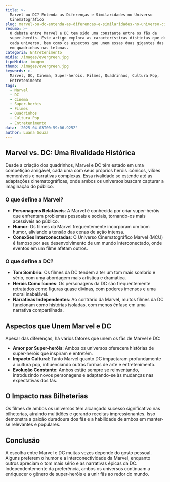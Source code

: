 ```yaml
---
title: >-
  Marvel ou DC? Entenda as Diferenças e Similaridades no Universo
  Cinematográfico
slug: marvel-ou-dc-entenda-as-diferencas-e-similaridades-no-universo-cinematografico
resumo: >-
  O debate entre Marvel e DC tem sido uma constante entre os fãs de
  super-heróis. Este artigo explora as características distintas que definem
  cada universo, bem como os aspectos que unem essas duas gigantes das histórias
  em quadrinhos nas telonas.
categoria: Entretenimento
midia: /images/evergreen.jpg
tipoMidia: imagem
thumb: /images/evergreen.jpg
keywords: >-
  Marvel, DC, Cinema, Super-heróis, Filmes, Quadrinhos, Cultura Pop,
  Entretenimento
tags:
  - Marvel
  - DC
  - Cinema
  - Super-heróis
  - Filmes
  - Quadrinhos
  - Cultura Pop
  - Entretenimento
data: '2025-04-03T00:59:06.925Z'
author: Luana Souza
---
```


## Marvel vs. DC: Uma Rivalidade Histórica
Desde a criação dos quadrinhos, Marvel e DC têm estado em uma competição amigável, cada uma com seus próprios heróis icônicos, vilões memoráveis e narrativas complexas. Essa rivalidade se estende até as adaptações cinematográficas, onde ambos os universos buscam capturar a imaginação do público.

### O que define a Marvel?
- **Personagens Relatáveis**: A Marvel é conhecida por criar super-heróis que enfrentam problemas pessoais e sociais, tornando-os mais acessíveis ao público.
- **Humor**: Os filmes da Marvel frequentemente incorporam um bom humor, aliviando a tensão das cenas de ação intensa.
- **Conexões Interconectadas**: O Universo Cinematográfico Marvel (MCU) é famoso por seu desenvolvimento de um mundo interconectado, onde eventos em um filme afetam outros.

### O que define a DC?
- **Tom Sombrio**: Os filmes da DC tendem a ter um tom mais sombrio e sério, com uma abordagem mais artística e dramática.
- **Heróis Como Ícones**: Os personagens da DC são frequentemente retratados como figuras quase divinas, com poderes imensos e uma moral inabalável.
- **Narrativas Independentes**: Ao contrário da Marvel, muitos filmes da DC funcionam como histórias isoladas, com menos ênfase em uma narrativa compartilhada.

## Aspectos que Unem Marvel e DC
Apesar das diferenças, há vários fatores que unem os fãs de Marvel e DC:
- **Amor por Super-heróis**: Ambos os universos oferecem histórias de super-heróis que inspiram e entretêm.
- **Impacto Cultural**: Tanto Marvel quanto DC impactaram profundamente a cultura pop, influenciando outras formas de arte e entretenimento.
- **Evolução Constante**: Ambos estão sempre se reinventando, introduzindo novos personagens e adaptando-se às mudanças nas expectativas dos fãs.

## O Impacto nas Bilheterias
Os filmes de ambos os universos têm alcançado sucesso significativo nas bilheterias, atraindo multidões e gerando receitas impressionantes. Isso demonstra a paixão duradoura dos fãs e a habilidade de ambos em manter-se relevantes e populares.

## Conclusão
A escolha entre Marvel e DC muitas vezes depende do gosto pessoal. Alguns preferem o humor e a interconectividade da Marvel, enquanto outros apreciam o tom mais sério e as narrativas épicas da DC. Independentemente da preferência, ambos os universos continuam a enriquecer o gênero de super-heróis e a unir fãs ao redor do mundo.
